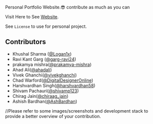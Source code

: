 Personal Portfolio Website.😎
contribute as much as you can

Visit Here to See [Website](https://logan1x.github.io).

See `License` to use for personal project.

## Contributors

- Khushal Sharma ([@Logan1x](https://github.com/Logan1x))
- Ravi Kant Garg ([@garg-ravi24](https://github.com/garg-ravi24))
- prakamya mishra([@prakamya-mishra](https://github.com/prakamya-mishra))
- Ahad Ali([@ahadali](https://github.com/ahadali))
- Vivek Ghanchi([@vivekghanchi](https://github.com/vivekghanchi))
- Chad Warford([@DigitalDesignerOnline](https://github.com/DigitalDesignerOnline))
- Harshvardhan Singh([@harshvardhan58](https://github.com/harshvardhan58))
- Shivam Pachauri([@shivamp123](https://github.com/shivamp123))
- Chirag Jain([@chiraag_jain](https://github.com/chiraag_jain))
- Ashish Bardhan([@AshBardhan](https://github.com/AshBardhan))

//Please refer to some images/screenshots and development stack to provide a better overview of your contribution.
